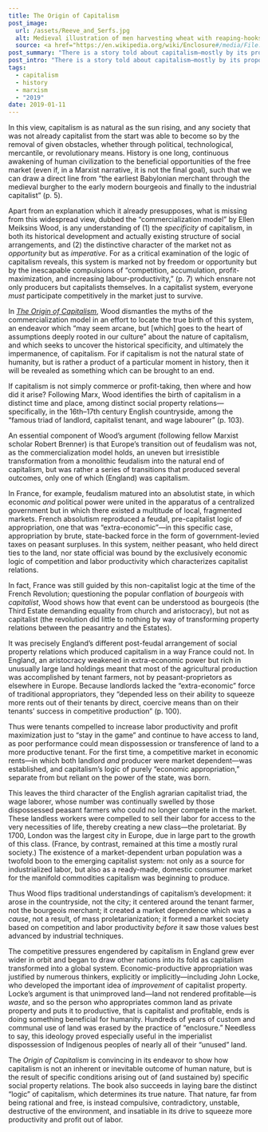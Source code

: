 ```yaml
---
title: The Origin of Capitalism
post_image:
  url: /assets/Reeve_and_Serfs.jpg
  alt: Medieval illustration of men harvesting wheat with reaping-hooks.
  source: <a href="https://en.wikipedia.org/wiki/Enclosure#/media/File:Reeve_and_Serfs.jpg" target="_blank">Wikimedia Commons</a>
post_summary: "There is a story told about capitalism—mostly by its proponents: classical liberals, American conservatives, libertarians, and the like; but also sometimes inadvertently by its Marxist critics—that sees this system as synonymous with human nature in all times and all places, as the innate propensity of the human species to “truck, barter, and exchange,” in the words of one of its most famous theorists, Adam Smith."
post_intro: "There is a story told about capitalism—mostly by its proponents: classical liberals, American conservatives, libertarians, and the like; but also sometimes inadvertently by its Marxist critics—that sees this system as synonymous with human nature in all times and all places, as the innate propensity of the human species to “truck, barter, and exchange,” in the words of one of its most famous theorists, Adam Smith."
tags:
  - capitalism
  - history
  - marxism
  - "2019"
date: 2019-01-11
---
```


In this view, capitalism is as natural as the sun rising, and any society that was not already capitalist from the start was able to become so by the removal of given obstacles, whether through political, technological, mercantile, or revolutionary means. History is one long, continuous awakening of human civilization to the beneficial opportunities of the free market (even if, in a Marxist narrative, it is not the final goal), such that we can draw a direct line from “the earliest Babylonian merchant through the medieval burgher to the early modern bourgeois and finally to the industrial capitalist” (p. 5).

Apart from an explanation which it already presupposes, what is missing from this widespread view, dubbed the “commercialization model” by Ellen Meiksins Wood, is any understanding of (1) the _specificity_ of capitalism, in both its historical development and actually existing structure of social arrangements, and (2) the distinctive character of the market not as _opportunity_ but as _imperative_. For as a critical examination of the logic of capitalism reveals, this system is marked not by freedom or opportunity but by the inescapable compulsions of “competition, accumulation, profit-maximization, and increasing labour-productivity,” (p. 7) which ensnare not only producers but capitalists themselves. In a capitalist system, everyone _must_ participate competitively in the market just to survive.

In <a href="https://www.versobooks.com/books/2407-the-origin-of-capitalism" target="_blank"><em>The Origin of Capitalism</em></a>, Wood dismantles the myths of the commercialization model in an effort to locate the true birth of this system, an endeavor which “may seem arcane, but [which] goes to the heart of assumptions deeply rooted in our culture” about the nature of capitalism, and which seeks to uncover the historical specificity, and ultimately the impermanence, of capitalism. For if capitalism is not the natural state of humanity, but is rather a product of a particular moment in history, then it will be revealed as something which can be brought to an end.

If capitalism is not simply commerce or profit-taking, then where and how did it arise? Following Marx, Wood identifies the birth of capitalism in a distinct time and place, among distinct social property relations—specifically, in the 16th–17th century English countryside, among the “famous triad of landlord, capitalist tenant, and wage labourer” (p. 103).

An essential component of Wood’s argument (following fellow Marxist scholar Robert Brenner) is that Europe’s transition out of feudalism was not, as the commercialization model holds, an uneven but irresistible transformation from a monolithic feudalism into the natural end of capitalism, but was rather a series of transitions that produced several outcomes, only one of which (England) was capitalism.

In France, for example, feudalism matured into an absolutist state, in which economic _and_ political power were united in the apparatus of a centralized government but in which there existed a multitude of local, fragmented markets. French absolutism reproduced a feudal, pre-capitalist logic of appropriation, one that was “extra-economic”—in this specific case, appropriation by brute, state-backed force in the form of government-levied taxes on peasant surpluses. In this system, neither peasant, who held direct ties to the land, nor state official was bound by the exclusively economic logic of competition and labor productivity which characterizes capitalist relations.

In fact, France was still guided by this non-capitalist logic at the time of the French Revolution; questioning the popular conflation of _bourgeois_ with _capitalist_, Wood shows how that event can be understood as bourgeois (the Third Estate demanding equality from church and aristocracy), but not as capitalist (the revolution did little to nothing by way of transforming property relations between the peasantry and the Estates).

It was precisely England’s different post-feudal arrangement of social property relations which produced capitalism in a way France could not. In England, an aristocracy weakened in extra-economic power but rich in unusually large land holdings meant that most of the agricultural production was accomplished by tenant farmers, not by peasant-proprietors as elsewhere in Europe. Because landlords lacked the “extra-economic” force of traditional appropriators, they “depended less on their ability to squeeze more rents out of their tenants by direct, coercive means than on their tenants’ success in competitive production” (p. 100).

Thus were tenants compelled to increase labor productivity and profit maximization just to “stay in the game” and continue to have access to land, as poor performance could mean dispossession or transference of land to a more productive tenant. For the first time, a competitive market in economic rents—in which both landlord _and_ producer were market dependent—was established, and capitalism’s logic of purely “economic appropriation,” separate from but reliant on the power of the state, was born.

This leaves the third character of the English agrarian capitalist triad, the wage laborer, whose number was continually swelled by those dispossessed peasant farmers who could no longer compete in the market. These landless workers were compelled to sell their labor for access to the very necessities of life, thereby creating a new class—the proletariat. By 1700, London was the largest city in Europe, due in large part to the growth of this class. (France, by contrast, remained at this time a mostly rural society.) The existence of a market-dependent urban population was a twofold boon to the emerging capitalist system: not only as a source for industrialized labor, but also as a ready-made, domestic consumer market for the manifold commodities capitalism was beginning to produce.

Thus Wood flips traditional understandings of capitalism’s development: it arose in the countryside, not the city; it centered around the tenant farmer, not the bourgeois merchant; it created a market dependence which was a _cause_, not a result, of mass proletarianization; it formed a market society based on competition and labor productivity _before_ it saw those values best advanced by industrial techniques.

The competitive pressures engendered by capitalism in England grew ever wider in orbit and began to draw other nations into its fold as capitalism transformed into a global system. Economic-productive appropriation was justified by numerous thinkers, explicitly or implicitly—including John Locke, who developed the important idea of _improvement_ of capitalist property. Locke’s argument is that unimproved land—land not rendered profitable—is _waste_, and so the person who appropriates common land as private property and puts it to productive, that is capitalist and profitable, ends is doing something beneficial for humanity. Hundreds of years of custom and communal use of land was erased by the practice of “enclosure.” Needless to say, this ideology proved especially useful in the imperialist dispossession of Indigenous peoples of nearly all of their “unused” land.

The _Origin of Capitalism_ is convincing in its endeavor to show how capitalism is not an inherent or inevitable outcome of human nature, but is the result of specific conditions arising out of (and sustained by) specific social property relations. The book also succeeds in laying bare the distinct “logic” of capitalism, which determines its true nature. That nature, far from being rational and free, is instead compulsive, contradictory, unstable, destructive of the environment, and insatiable in its drive to squeeze more productivity and profit out of labor.

